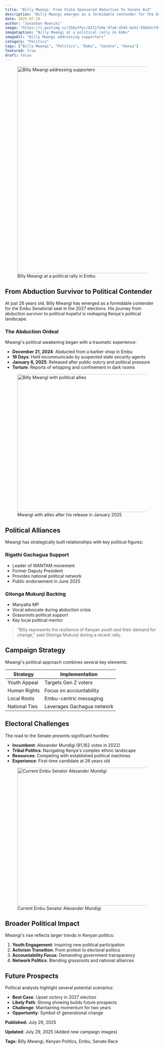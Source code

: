 ```yaml
---
title: "Billy Mwangi: From State Sponsored Abduction To Senate Bid"
description: "Billy Mwangi emerges as a formidable contender for the Embu Senatorial seat in the 2027 elections after surviving state-sponsored abduction and torture."
date: 2025-07-29
author: "Jonathan Mwaniki"
image: "https://i.postimg.cc/Z5bytPyr/8211fa9e-8fa6-4545-8a52-59d5dcf49b63.jpg"
imageCaption: "Billy Mwangi at a political rally in Embu"
imageAlt: "Billy Mwangi addressing supporters"
category: "Politics"
tags: ["Billy Mwangi", "Politics", "Embu", "Senate", "Kenya"]
featured: true
draft: false
---
```


<figure class="featured-image">
  <img 
    src="https://i.postimg.cc/Z5bytPyr/8211fa9e-8fa6-4545-8a52-59d5dcf49b63.jpg" 
    alt="Billy Mwangi addressing supporters"
    loading="lazy"
    width="1200"
    height="675"
  />
  <figcaption>Billy Mwangi at a political rally in Embu</figcaption>
</figure>

<div class="article-content">

## From Abduction Survivor to Political Contender

At just 26 years old, Billy Mwangi has emerged as a formidable contender for the Embu Senatorial seat in the 2027 elections. His journey from abduction survivor to political hopeful is reshaping Kenya's political landscape.

### The Abduction Ordeal

Mwangi's political awakening began with a traumatic experience:

- **December 21, 2024**: Abducted from a barber shop in Embu
- **16 Days**: Held incommunicado by suspected state security agents
- **January 6, 2025**: Released after public outcry and political pressure
- **Torture**: Reports of whipping and confinement in dark rooms

<figure class="content-image">
  <img 
    src="https://i.postimg.cc/htkM13YS/20250729-143351.jpg" 
    alt="Billy Mwangi with political allies"
    loading="lazy"
    width="800"
    height="450"
  />
  <figcaption>Mwangi with allies after his release in January 2025</figcaption>
</figure>

## Political Alliances

Mwangi has strategically built relationships with key political figures:

### Rigathi Gachagua Support
- Leader of WANTAM movement
- Former Deputy President
- Provides national political network
- Public endorsement in June 2025

### Gitonga Mukunji Backing
- Manyatta MP
- Vocal advocate during abduction crisis
- Grassroots political support
- Key local political mentor

<blockquote class="important-note">
  "Billy represents the resilience of Kenyan youth and their demand for change," said Gitonga Mukunji during a recent rally.
</blockquote>

## Campaign Strategy

Mwangi's political approach combines several key elements:

| Strategy         | Implementation              |
|------------------|----------------------------|
| Youth Appeal     | Targets Gen Z voters        |
| Human Rights     | Focus on accountability    |
| Local Roots      | Embu-centric messaging     |
| National Ties    | Leverages Gachagua network |

## Electoral Challenges

The road to the Senate presents significant hurdles:

- **Incumbent**: Alexander Mundigi (81,162 votes in 2022)
- **Tribal Politics**: Navigating Kenya's complex ethnic landscape
- **Resources**: Competing with established political machines
- **Experience**: First-time candidate at 26 years old

<figure class="content-image">
  <img 
    src="https://i.postimg.cc/7ZynCTcL/alexander-mundigi.jpg" 
    alt="Current Embu Senator Alexander Mundigi"
    loading="lazy"
    width="800"
    height="450"
  />
  <figcaption>Current Embu Senator Alexander Mundigi</figcaption>
</figure>

## Broader Political Impact

Mwangi's rise reflects larger trends in Kenyan politics:

1. **Youth Engagement**: Inspiring new political participation
2. **Activism Transition**: From protest to electoral politics
3. **Accountability Focus**: Demanding government transparency
4. **Network Politics**: Blending grassroots and national alliances

## Future Prospects

Political analysts highlight several potential scenarios:

- **Best Case**: Upset victory in 2027 election
- **Likely Path**: Strong showing builds future prospects
- **Challenge**: Maintaining momentum for two years
- **Opportunity**: Symbol of generational change

<div class="article-meta">
  <p><strong>Published:</strong> July 29, 2025</p>
  <p><strong>Updated:</strong> July 29, 2025 (Added new campaign images)</p>
  <p><strong>Tags:</strong> Billy Mwangi, Kenyan Politics, Embu, Senate Race</p>
</div>

</div>